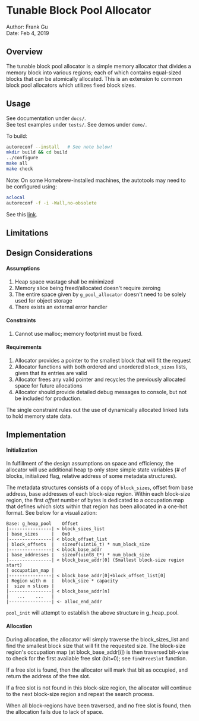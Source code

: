 # Tunable Block Pool Allocator
Author: Frank Gu  
Date: Feb 4, 2019

## Overview
The tunable block pool allocator is a simple memory allocator that divides a memory block into various regions; each of which contains equal-sized blocks that can be atomically allocated. This is an extension to common block pool allocators which utilizes fixed block sizes.

## Usage
See documentation under `docs/`.  
See test examples under `tests/`.
See demos under `demo/`.

To build:
```bash
autoreconf --install   # See note below!
mkdir build && cd build
../configure
make all
make check
```

Note:
On some Homebrew-installed machines, the autotools may need to be configured using:
```bash
aclocal
autoreconf -f -i -Wall,no-obsolete
```
See this [link](https://github.com/Homebrew/legacy-homebrew/issues/5117).

## Limitations

## Design Considerations
#### Assumptions
1. Heap space wastage shall be minimized
2. Memory slice being freed/allocated doesn't require zeroing
3. The entire space given by `g_pool_allocator` doesn't need to be solely used for object storage
4. There exists an external error handler

#### Constraints
1. Cannot use malloc; memory footprint must be fixed.

#### Requirements
1. Allocator provides a pointer to the smallest block that will fit the request
2. Allocator functions with both ordered and unordered `block_sizes` lists, given that its entries are valid
3. Allocator frees any valid pointer and recycles the previously allocated space for future allocations
4. Allocator should provide detailed debug messages to console, but not be included for production.

The single constraint rules out the use of dynamically allocated linked lists to hold memory state data.

## Implementation
#### Initialization
In fulfillment of the design assumptions on space and efficiency, the allocator will use additional heap tp only store simple state variables (# of blocks, initialized flag, relative address of some metadata structures).

The metadata structures consists of a copy of `block_sizes`, offset from base address, base addresses of each block-size region. Within each block-size region, the first *offset* number of bytes is dedicated to a occupation map that defines which slots within that region has been allocated in a one-hot format. See below for a visualization:

```
Base: g_heap_pool    Offset  
|----------------| < block_sizes_list  
| base_sizes     |   0x0  
|----------------| < block_offset_list  
| block_offsets  |   sizeof(uint16_t) * num_block_size  
|----------------| < block_base_addr  
| base_addresses |   sizeof(uint8_t*) * num_block_size  
|----------------| < block_base_addr[0] (Smallest block-size region start)
| occupation_map |
|----------------| < block_base_addr[0]+block_offset_list[0]
| Region with m  |   block_size * capacity
|  size n slices |
|----------------| < block_base_addr[n]
|   ...    ...   |
|----------------| <- alloc_end_addr
```

`pool_init` will attempt to establish the above structure in g_heap_pool.

#### Allocation
During allocation, the allocator will simply traverse the block_sizes_list and find the smallest block size that will fit the requested size. The block-size region's occupation map (at block_base_addr[i]) is then traversed bit-wise to check for the first available free slot (bit=0); see `findFreeSlot` function.

If a free slot is found, then the allocator will mark that bit as occupied, and return the address of the free slot.

If a free slot is not found in this block-size region, the allocator will continue to the next block-size region and repeat the search process.

When all block-regions have been traversed, and no free slot is found, then the allocation fails due to lack of space.
